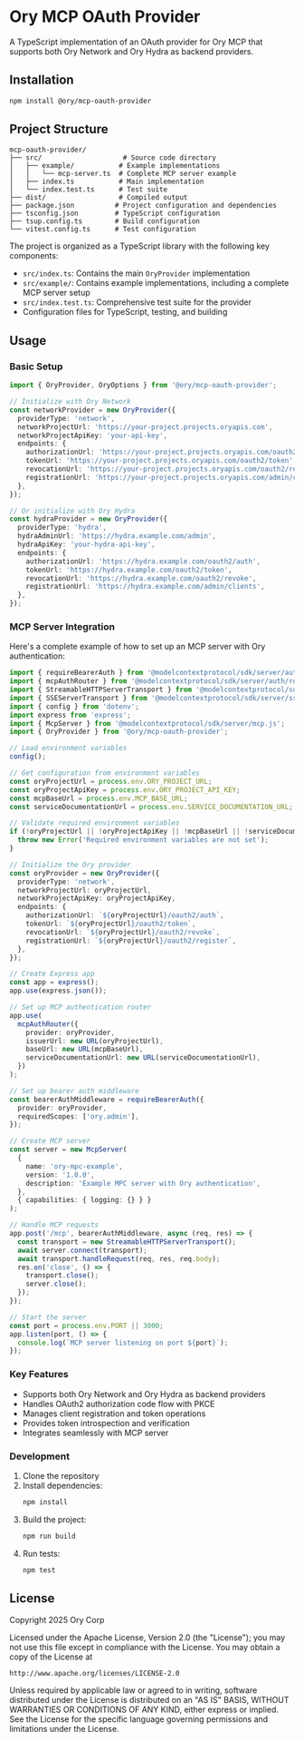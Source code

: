 # Ory MCP OAuth Provider

A TypeScript implementation of an OAuth provider for Ory MCP that supports both Ory Network and Ory Hydra as backend providers.

## Installation

```bash
npm install @ory/mcp-oauth-provider
```

## Project Structure

```
mcp-oauth-provider/
├── src/                    # Source code directory
│   ├── example/           # Example implementations
│   │   └── mcp-server.ts  # Complete MCP server example
│   ├── index.ts           # Main implementation
│   └── index.test.ts      # Test suite
├── dist/                  # Compiled output
├── package.json          # Project configuration and dependencies
├── tsconfig.json         # TypeScript configuration
├── tsup.config.ts        # Build configuration
└── vitest.config.ts      # Test configuration
```

The project is organized as a TypeScript library with the following key components:

- `src/index.ts`: Contains the main `OryProvider` implementation
- `src/example/`: Contains example implementations, including a complete MCP server setup
- `src/index.test.ts`: Comprehensive test suite for the provider
- Configuration files for TypeScript, testing, and building

## Usage

### Basic Setup

```typescript
import { OryProvider, OryOptions } from '@ory/mcp-oauth-provider';

// Initialize with Ory Network
const networkProvider = new OryProvider({
  providerType: 'network',
  networkProjectUrl: 'https://your-project.projects.oryapis.com',
  networkProjectApiKey: 'your-api-key',
  endpoints: {
    authorizationUrl: 'https://your-project.projects.oryapis.com/oauth2/auth',
    tokenUrl: 'https://your-project.projects.oryapis.com/oauth2/token',
    revocationUrl: 'https://your-project.projects.oryapis.com/oauth2/revoke',
    registrationUrl: 'https://your-project.projects.oryapis.com/admin/clients',
  },
});

// Or initialize with Ory Hydra
const hydraProvider = new OryProvider({
  providerType: 'hydra',
  hydraAdminUrl: 'https://hydra.example.com/admin',
  hydraApiKey: 'your-hydra-api-key',
  endpoints: {
    authorizationUrl: 'https://hydra.example.com/oauth2/auth',
    tokenUrl: 'https://hydra.example.com/oauth2/token',
    revocationUrl: 'https://hydra.example.com/oauth2/revoke',
    registrationUrl: 'https://hydra.example.com/admin/clients',
  },
});
```

### MCP Server Integration

Here's a complete example of how to set up an MCP server with Ory authentication:

```typescript
import { requireBearerAuth } from '@modelcontextprotocol/sdk/server/auth/middleware/bearerAuth.js';
import { mcpAuthRouter } from '@modelcontextprotocol/sdk/server/auth/router.js';
import { StreamableHTTPServerTransport } from '@modelcontextprotocol/sdk/server/streamableHttp.js';
import { SSEServerTransport } from '@modelcontextprotocol/sdk/server/sse.js';
import { config } from 'dotenv';
import express from 'express';
import { McpServer } from '@modelcontextprotocol/sdk/server/mcp.js';
import { OryProvider } from '@ory/mcp-oauth-provider';

// Load environment variables
config();

// Get configuration from environment variables
const oryProjectUrl = process.env.ORY_PROJECT_URL;
const oryProjectApiKey = process.env.ORY_PROJECT_API_KEY;
const mcpBaseUrl = process.env.MCP_BASE_URL;
const serviceDocumentationUrl = process.env.SERVICE_DOCUMENTATION_URL;

// Validate required environment variables
if (!oryProjectUrl || !oryProjectApiKey || !mcpBaseUrl || !serviceDocumentationUrl) {
  throw new Error('Required environment variables are not set');
}

// Initialize the Ory provider
const oryProvider = new OryProvider({
  providerType: 'network',
  networkProjectUrl: oryProjectUrl,
  networkProjectApiKey: oryProjectApiKey,
  endpoints: {
    authorizationUrl: `${oryProjectUrl}/oauth2/auth`,
    tokenUrl: `${oryProjectUrl}/oauth2/token`,
    revocationUrl: `${oryProjectUrl}/oauth2/revoke`,
    registrationUrl: `${oryProjectUrl}/oauth2/register`,
  },
});

// Create Express app
const app = express();
app.use(express.json());

// Set up MCP authentication router
app.use(
  mcpAuthRouter({
    provider: oryProvider,
    issuerUrl: new URL(oryProjectUrl),
    baseUrl: new URL(mcpBaseUrl),
    serviceDocumentationUrl: new URL(serviceDocumentationUrl),
  })
);

// Set up bearer auth middleware
const bearerAuthMiddleware = requireBearerAuth({
  provider: oryProvider,
  requiredScopes: ['ory.admin'],
});

// Create MCP server
const server = new McpServer(
  {
    name: 'ory-mpc-example',
    version: '1.0.0',
    description: 'Example MPC server with Ory authentication',
  },
  { capabilities: { logging: {} } }
);

// Handle MCP requests
app.post('/mcp', bearerAuthMiddleware, async (req, res) => {
  const transport = new StreamableHTTPServerTransport();
  await server.connect(transport);
  await transport.handleRequest(req, res, req.body);
  res.on('close', () => {
    transport.close();
    server.close();
  });
});

// Start the server
const port = process.env.PORT || 3000;
app.listen(port, () => {
  console.log(`MCP server listening on port ${port}`);
});
```

### Key Features

- Supports both Ory Network and Ory Hydra as backend providers
- Handles OAuth2 authorization code flow with PKCE
- Manages client registration and token operations
- Provides token introspection and verification
- Integrates seamlessly with MCP server

### Development

1. Clone the repository
2. Install dependencies:
   ```bash
   npm install
   ```
3. Build the project:
   ```bash
   npm run build
   ```
4. Run tests:
   ```bash
   npm test
   ```

## License

Copyright 2025 Ory Corp

Licensed under the Apache License, Version 2.0 (the "License");
you may not use this file except in compliance with the License.
You may obtain a copy of the License at

    http://www.apache.org/licenses/LICENSE-2.0

Unless required by applicable law or agreed to in writing, software
distributed under the License is distributed on an "AS IS" BASIS,
WITHOUT WARRANTIES OR CONDITIONS OF ANY KIND, either express or implied.
See the License for the specific language governing permissions and
limitations under the License.
